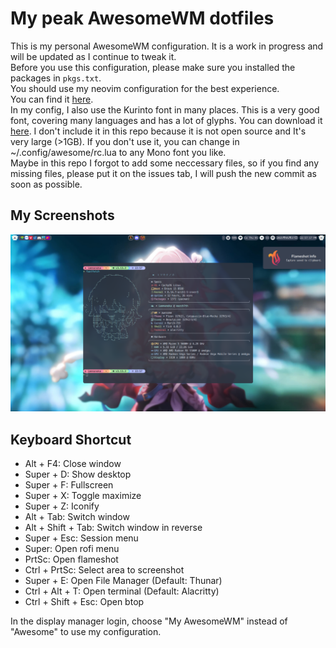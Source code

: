 # My peak AwesomeWM dotfiles
This is my personal AwesomeWM configuration. It is a work in progress and will be updated as I continue to tweak it.  
Before you use this configuration, please make sure you installed the packages in `pkgs.txt`.  
You should use my neovim configuration for the best experience.  
You can find it [here](https://github.com/nhktmdzhg/nvim).  
In my config, I also use the Kurinto font in many places. This is a very good font, covering many languages and has a lot of glyphs. You can download it [here](https://www.kurinto.com/download.htm). I don't include it in this repo because it is not open source and It's very large (>1GB). If you don't use it, you can change in ~/.config/awesome/rc.lua to any Mono font you like.  
Maybe in this repo I forgot to add some neccessary files, so if you find any missing files, please put it on the issues tab, I will push the new commit as soon as possible.
## My Screenshots
![Screenshot 1](meo/screenshot2.png)
## Keyboard Shortcut
- Alt + F4: Close window
- Super + D: Show desktop
- Super + F: Fullscreen
- Super + X: Toggle maximize
- Super + Z: Iconify
- Alt + Tab: Switch window
- Alt + Shift + Tab: Switch window in reverse
- Super + Esc: Session menu
- Super: Open rofi menu
- PrtSc: Open flameshot
- Ctrl + PrtSc: Select area to screenshot
- Super + E: Open File Manager (Default: Thunar)
- Ctrl + Alt + T: Open terminal (Default: Alacritty)
- Ctrl + Shift + Esc: Open btop

In the display manager login, choose "My AwesomeWM" instead of "Awesome" to use my configuration.
